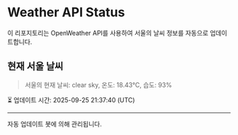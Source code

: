 
# Weather API Status

이 리포지토리는 OpenWeather API를 사용하여 서울의 날씨 정보를 자동으로 업데이트합니다.

## 현재 서울 날씨
> 서울의 현재 날씨: clear sky, 온도: 18.43°C, 습도: 93%

⏳ 업데이트 시간: 2025-09-25 21:37:40 (UTC)

---
자동 업데이트 봇에 의해 관리됩니다.
